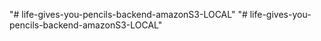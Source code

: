 "# life-gives-you-pencils-backend-amazonS3-LOCAL" 
"# life-gives-you-pencils-backend-amazonS3-LOCAL" 
